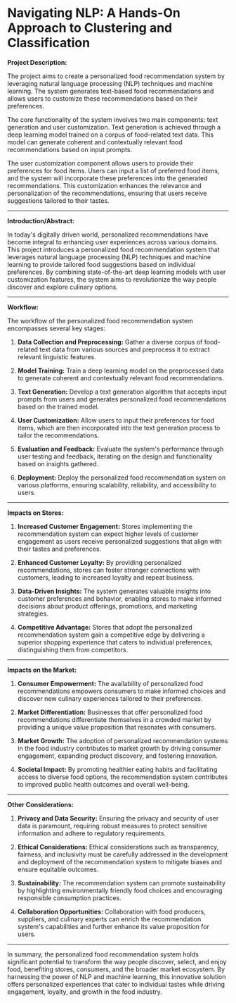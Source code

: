 # Navigating NLP: A Hands-On Approach to Clustering and Classification
**Project Description:**

The project aims to create a personalized food recommendation system by leveraging natural language processing (NLP) techniques and machine learning. The system generates text-based food recommendations and allows users to customize these recommendations based on their preferences.

The core functionality of the system involves two main components: text generation and user customization. Text generation is achieved through a deep learning model trained on a corpus of food-related text data. This model can generate coherent and contextually relevant food recommendations based on input prompts.

The user customization component allows users to provide their preferences for food items. Users can input a list of preferred food items, and the system will incorporate these preferences into the generated recommendations. This customization enhances the relevance and personalization of the recommendations, ensuring that users receive suggestions tailored to their tastes.

---

**Introduction/Abstract:**

In today's digitally driven world, personalized recommendations have become integral to enhancing user experiences across various domains. This project introduces a personalized food recommendation system that leverages natural language processing (NLP) techniques and machine learning to provide tailored food suggestions based on individual preferences. By combining state-of-the-art deep learning models with user customization features, the system aims to revolutionize the way people discover and explore culinary options.

---

**Workflow:**

The workflow of the personalized food recommendation system encompasses several key stages:

1. **Data Collection and Preprocessing:** Gather a diverse corpus of food-related text data from various sources and preprocess it to extract relevant linguistic features.

2. **Model Training:** Train a deep learning model on the preprocessed data to generate coherent and contextually relevant food recommendations.

3. **Text Generation:** Develop a text generation algorithm that accepts input prompts from users and generates personalized food recommendations based on the trained model.

4. **User Customization:** Allow users to input their preferences for food items, which are then incorporated into the text generation process to tailor the recommendations.

5. **Evaluation and Feedback:** Evaluate the system's performance through user testing and feedback, iterating on the design and functionality based on insights gathered.

6. **Deployment:** Deploy the personalized food recommendation system on various platforms, ensuring scalability, reliability, and accessibility to users.

---

**Impacts on Stores:**

1. **Increased Customer Engagement:** Stores implementing the recommendation system can expect higher levels of customer engagement as users receive personalized suggestions that align with their tastes and preferences.

2. **Enhanced Customer Loyalty:** By providing personalized recommendations, stores can foster stronger connections with customers, leading to increased loyalty and repeat business.

3. **Data-Driven Insights:** The system generates valuable insights into customer preferences and behavior, enabling stores to make informed decisions about product offerings, promotions, and marketing strategies.

4. **Competitive Advantage:** Stores that adopt the personalized recommendation system gain a competitive edge by delivering a superior shopping experience that caters to individual preferences, distinguishing them from competitors.

---

**Impacts on the Market:**

1. **Consumer Empowerment:** The availability of personalized food recommendations empowers consumers to make informed choices and discover new culinary experiences tailored to their preferences.

2. **Market Differentiation:** Businesses that offer personalized food recommendations differentiate themselves in a crowded market by providing a unique value proposition that resonates with consumers.

3. **Market Growth:** The adoption of personalized recommendation systems in the food industry contributes to market growth by driving consumer engagement, expanding product discovery, and fostering innovation.

4. **Societal Impact:** By promoting healthier eating habits and facilitating access to diverse food options, the recommendation system contributes to improved public health outcomes and overall well-being.

---

**Other Considerations:**

1. **Privacy and Data Security:** Ensuring the privacy and security of user data is paramount, requiring robust measures to protect sensitive information and adhere to regulatory requirements.

2. **Ethical Considerations:** Ethical considerations such as transparency, fairness, and inclusivity must be carefully addressed in the development and deployment of the recommendation system to mitigate biases and ensure equitable outcomes.

3. **Sustainability:** The recommendation system can promote sustainability by highlighting environmentally friendly food choices and encouraging responsible consumption practices.

4. **Collaboration Opportunities:** Collaboration with food producers, suppliers, and culinary experts can enrich the recommendation system's capabilities and further enhance its value proposition for users.

---

In summary, the personalized food recommendation system holds significant potential to transform the way people discover, select, and enjoy food, benefiting stores, consumers, and the broader market ecosystem. By harnessing the power of NLP and machine learning, this innovative solution offers personalized experiences that cater to individual tastes while driving engagement, loyalty, and growth in the food industry.
